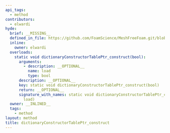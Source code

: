 ```yaml
---
api_tags:
  - method
contributors:
  - elwardi
hyde:
  brief: __MISSING__
  defined_in_file: https://github.com/FoamScience/MeshFreeFoam.git/blob/master/src/meshfree/shapes/basicShape/basicShape.H
  inline:
    owner: elwardi
  overloads:
    static void dictionaryConstructorTablePtr_construct(bool):
      arguments:
        - description: __OPTIONAL__
          name: load
          type: bool
      description: __OPTIONAL__
      key: static void dictionaryConstructorTablePtr_construct(bool)
      return: __OPTIONAL__
      signature_with_names: static void dictionaryConstructorTablePtr_construct(bool
        load)
  owner: __INLINED__
  tags:
    - method
layout: method
title: dictionaryConstructorTablePtr_construct
---
```

